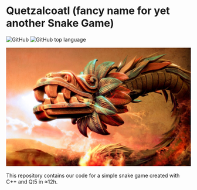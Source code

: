 # Quetzalcoatl (fancy name for yet another Snake Game)

![GitHub](https://img.shields.io/github/license/tudoroancea/quetzalcoatl)
![GitHub top language](https://img.shields.io/github/languages/top/tudoroancea/quetzalcoatl)

![Quetzalcoatl](images/quetzalcoatl-1.jpeg)

This repository contains our code for a simple snake game created with C++ and Qt5 in ≈12h.